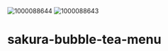 ![1000088644](https://github.com/user-attachments/assets/98c4c7f1-0026-4fbe-9c80-1c664fe5551a)
![1000088643](https://github.com/user-attachments/assets/780b95b3-690a-4137-bf85-546f8ce4f4ef)
# sakura-bubble-tea-menu

